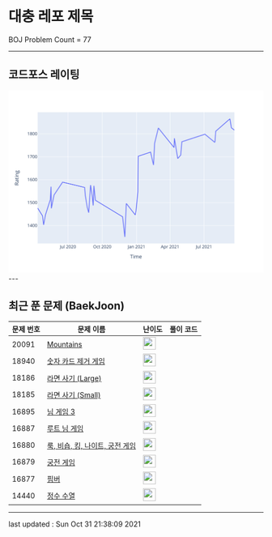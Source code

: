 # 대충 레포 제목

BOJ Problem Count = 77

---

## 코드포스 레이팅
[![Rating Graph](./cfStats.svg)](https://github.com/ingyu1008/Algorithm-Problem-Solving/blob/master/cfStats.html)---

## 최근 푼 문제 (BaekJoon)
| 문제 번호 | 문제 이름 | 난이도 | 풀이 코드 |
| --- | --- | --- | --- |
| 20091 | [Mountains](https://www.acmicpc.net/problem/20091) | <img height="25px" width="25px=" src="https://static.solved.ac/tier_small/22.svg"/> |  |
| 18940 | [숫자 카드 제거 게임](https://www.acmicpc.net/problem/18940) | <img height="25px" width="25px=" src="https://static.solved.ac/tier_small/20.svg"/> |  |
| 18186 | [라면 사기 (Large)](https://www.acmicpc.net/problem/18186) | <img height="25px" width="25px=" src="https://static.solved.ac/tier_small/22.svg"/> |  |
| 18185 | [라면 사기 (Small)](https://www.acmicpc.net/problem/18185) | <img height="25px" width="25px=" src="https://static.solved.ac/tier_small/22.svg"/> |  |
| 16895 | [님 게임 3](https://www.acmicpc.net/problem/16895) | <img height="25px" width="25px=" src="https://static.solved.ac/tier_small/17.svg"/> |  |
| 16887 | [루트 님 게임](https://www.acmicpc.net/problem/16887) | <img height="25px" width="25px=" src="https://static.solved.ac/tier_small/21.svg"/> |  |
| 16880 | [룩, 비숍, 킹, 나이트, 궁전 게임](https://www.acmicpc.net/problem/16880) | <img height="25px" width="25px=" src="https://static.solved.ac/tier_small/21.svg"/> |  |
| 16879 | [궁전 게임](https://www.acmicpc.net/problem/16879) | <img height="25px" width="25px=" src="https://static.solved.ac/tier_small/20.svg"/> |  |
| 16877 | [핌버](https://www.acmicpc.net/problem/16877) | <img height="25px" width="25px=" src="https://static.solved.ac/tier_small/18.svg"/> |  |
| 14440 | [정수 수열](https://www.acmicpc.net/problem/14440) | <img height="25px" width="25px=" src="https://static.solved.ac/tier_small/12.svg"/> |  |


---

last updated : Sun Oct 31 21:38:09 2021

